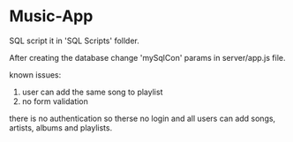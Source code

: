 # Music-App
 
SQL script it in 'SQL Scripts' follder.

After creating the database change 'mySqlCon' params in server/app.js file.

known issues:
1. user can add the same song to playlist
2. no form validation

there is no authentication so therse no login and all users can add songs, artists, albums and playlists.
